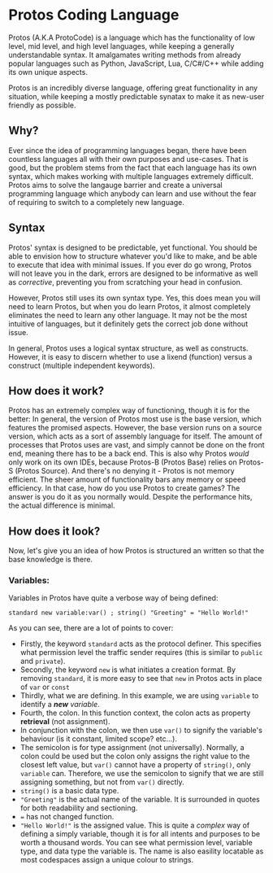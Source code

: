 # Protos Coding Language
Protos (A.K.A ProtoCode) is a language which has the functionality of low level, mid level, and high level languages, while keeping a generally understandable syntax. It amalgamates writing methods from already popular languages such as Python, JavaScript, Lua, C/C#/C++ while adding its own unique aspects.

Protos is an incredibly diverse language, offering great functionality in any situation, while keeping a mostly predictable synatax to make it as new-user friendly as possible.

## Why?
Ever since the idea of programming languages began, there have been countless languages all with their own purposes and use-cases. That is good, but the problem stems from the fact that each language has its own syntax, which makes working with multiple languages extremely difficult. Protos aims to solve the langauge barrier and create a universal programming language which anybody can learn and use without the fear of requiring to switch to a completely new language.

## Syntax
Protos' syntax is designed to be predictable, yet functional. You should be able to envision how to structure whatever you'd like to make, and be able to execute that idea with minimal issues. If you ever do go wrong, Protos will not leave you in the dark, errors are designed to be informative as well as *corrective*, preventing you from scratching your head in confusion.

However, Protos still uses its own syntax type. Yes, this does mean you will need to learn Protos, but when you do learn Protos, it almost completely eliminates the need to learn any other language. It may not be the most intuitive of languages, but it definitely gets the correct job done without issue.

In general, Protos uses a logical syntax structure, as well as constructs. However, it is easy to discern whether to use a lixend (function) versus a construct (multiple independent keywords).

## How does it work?
Protos has an extremely complex way of functioning, though it is for the better:
In general, the version of Protos most use is the base version, which features the promised aspects. However, the base version runs on a source version, which acts as a sort of assembly language for itself. The amount of processes that Protos uses are vast, and simply cannot be done on the front end, meaning there has to be a back end. This is also why Protos *would* only work on its own IDEs, because Protos-B (Protos Base) relies on Protos-S (Protos Source).
And there's no denying it - Protos is not memory efficient. The sheer amount of functionality bars any memory or speed efficiency. In that case, how do you use Protos to create games? The answer is you do it as you normally would. Despite the performance hits, the actual difference is minimal.

## How does it look?
Now, let's give you an idea of how Protos is structured an written so that the base knowledge is there.
### Variables:
  Variables in Protos have quite a verbose way of being defined:
  ```
standard new variable:var() ; string() "Greeting" = "Hello World!"
  ```
  As you can see, there are a lot of points to cover:
  - Firstly, the keyword `standard` acts as the protocol definer. This specifies what permission level the traffic sender requires (this is similar to `public` and `private`).
  - Secondly, the keyword `new` is what initiates a creation format. By removing `standard`, it is more easy to see that `new` in Protos acts in place of `var` or `const`
  - Thirdly, what we are defining. In this example, we are using `variable` to identify a ***new** variable*.
  - Fourth, the colon. In this function context, the colon acts as property **retrieval** (not assignment).
  - In conjunction with the colon, we then use `var()` to signify the variable's behaviour (is it constant, limited scope? etc...).
  - The semicolon is for type assignment (not universally). Normally, a colon could be used but the colon only assigns the right value to the closest left value, but `var()` cannot have a property of `string()`, only `variable` can. Therefore, we use the semicolon to signify that we are still assigning something, but not from `var()` directly.
  - `string()` is a basic data type.
  - `"Greeting"` is the actual name of the variable. It is surrounded in quotes for both readability and sectioning.
  - `=` has not changed function.
  - `"Hello World!"` is the assigned value.
  This is quite a *complex* way of defining a simply variable, though it is for all intents and purposes to be worth a thousand words. You can see what permission level, variable type, and data type the variable is. The name is also easility locatable as most codespaces assign a unique colour to strings.
